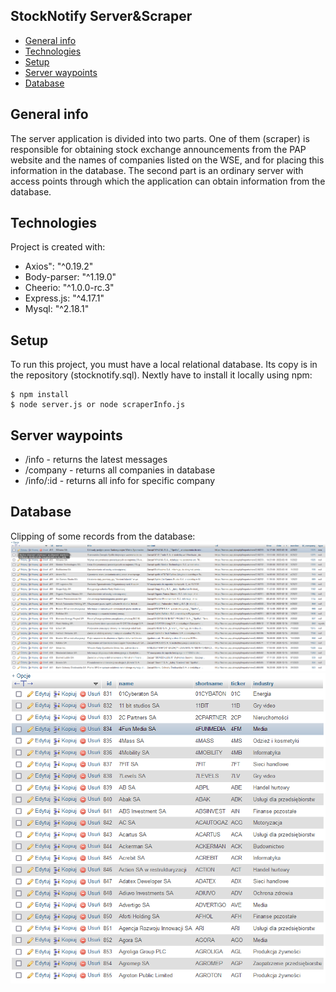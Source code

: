 ## StockNotify Server&Scraper
* [General info](#general-info)
* [Technologies](#technologies)
* [Setup](#setup)
* [Server waypoints](#server-waypoints)
* [Database](#database)

## General info
The server application is divided into two parts. One of them (scraper) is responsible for obtaining stock exchange announcements from the PAP website and the names of companies listed on the WSE, and for placing this information in the database. The second part is an ordinary server with access points through which the application can obtain information from the database. 
	
## Technologies
Project is created with:
* Axios": "^0.19.2"
* Body-parser: "^1.19.0"
* Cheerio: "^1.0.0-rc.3"
* Express.js: "^4.17.1"
* Mysql: "^2.18.1"
  
	
## Setup
To run this project, you must have a local relational database. Its copy is in the repository (stocknotify.sql). Nextly have to install it locally using npm:

```
$ npm install
$ node server.js or node scraperInfo.js
``` 

## Server waypoints
* /info - returns the latest messages
* /company - returns all companies in database
* /info/:id - returns all info for specific company

## Database
Clipping of some records from the database:
![alt text](https://github.com/Pattal/stock-notify-server/blob/master/Images/one.PNG)
![alt text](https://github.com/Pattal/stock-notify-server/blob/master/Images/two.PNG)
